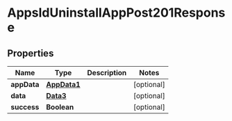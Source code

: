

# AppsIdUninstallAppPost201Response


## Properties

Name | Type | Description | Notes
------------ | ------------- | ------------- | -------------
**appData** | [**AppData1**](AppData1.md) |  |  [optional]
**data** | [**Data3**](Data3.md) |  |  [optional]
**success** | **Boolean** |  |  [optional]



